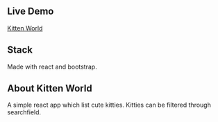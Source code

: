 ## Live Demo

[Kitten World](https://meet1103.github.io/kitten-world-app/)

## Stack

Made with react and bootstrap.

## About Kitten World

A simple react app which list cute kitties. Kitties can be filtered through searchfield.
